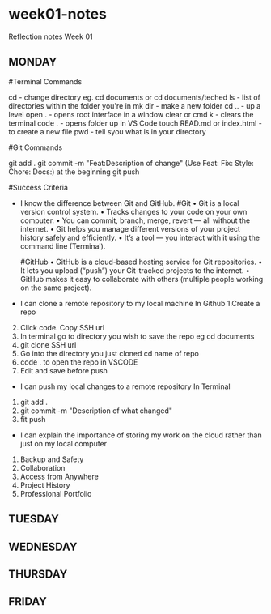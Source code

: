 # week01-notes

Reflection notes Week 01

## MONDAY

#Terminal Commands

cd - change directory eg. cd documents or cd documents/teched
ls - list of directories within the folder you're in
mk dir - make a new folder
cd .. - up a level
open . - opens root interface in a window
clear or cmd k - clears the terminal
code . - opens folder up in VS Code
touch READ.md or index.html - to create a new file
pwd - tell syou what is in your directory

#Git Commands

git add .
git commit -m "Feat:Description of change" (Use Feat: Fix: Style: Chore: Docs:) at the beginning
git push

#Success Criteria

- I know the difference between Git and GitHub.
  #Git
  • Git is a local version control system.
  • Tracks changes to your code on your own computer.
  • You can commit, branch, merge, revert — all without the internet.
  • Git helps you manage different versions of your project history safely and efficiently.
  • It’s a tool — you interact with it using the command line (Terminal).

  #GitHub
  • GitHub is a cloud-based hosting service for Git repositories.
  • It lets you upload (“push”) your Git-tracked projects to the internet.
  • GitHub makes it easy to collaborate with others (multiple people working on the same project).

- I can clone a remote repository to my local machine
  In Github
  1.Create a repo

2. Click code. Copy SSH url
3. In terminal go to directory you wish to save the repo eg cd documents
4. git clone SSH url
5. Go into the directory you just cloned cd name of repo
6. code . to open the repo in VSCODE
7. Edit and save before push

- I can push my local changes to a remote repository
  In Terminal

1. git add .
2. git commit -m "Description of what changed"
3. fit push

- I can explain the importance of storing my work on the cloud rather than just on my local computer

1.  Backup and Safety
2.  Collaboration
3.  Access from Anywhere
4.  Project History
5.  Professional Portfolio

## TUESDAY

## WEDNESDAY

## THURSDAY

## FRIDAY
